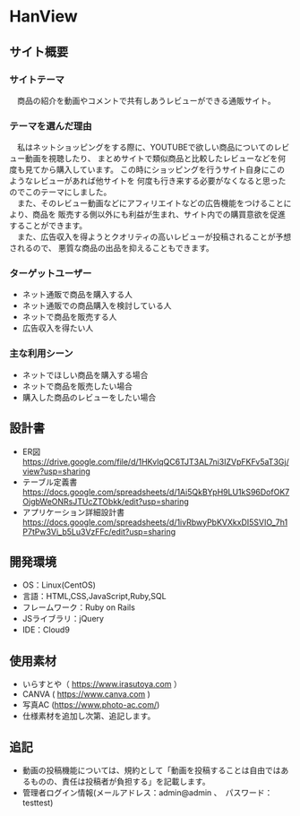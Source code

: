 # HanView

## サイト概要
### サイトテーマ
&emsp;商品の紹介を動画やコメントで共有しあうレビューができる通販サイト。

### テーマを選んだ理由
&emsp;私はネットショッピングをする際に、YOUTUBEで欲しい商品についてのレビュー動画を視聴したり、
まとめサイトで類似商品と比較したレビューなどを何度も見てから購入しています。
この時にショッピングを行うサイト自身にこのようなレビューがあれば他サイトを
何度も行き来する必要がなくなると思ったのでこのテーマにしました。<br>
&emsp;また、そのレビュー動画などにアフィリエイトなどの広告機能をつけることにより、商品を
販売する側以外にも利益が生まれ、サイト内での購買意欲を促進することができます。<br>
&emsp;また、広告収入を得ようとクオリティの高いレビューが投稿されることが予想されるので、
悪質な商品の出品を抑えることもできます。

### ターゲットユーザー
- ネット通販で商品を購入する人
- ネット通販での商品購入を検討している人
- ネットで商品を販売する人
- 広告収入を得たい人

### 主な利用シーン
- ネットでほしい商品を購入する場合
- ネットで商品を販売したい場合
- 購入した商品のレビューをしたい場合

## 設計書
- ER図 https://drive.google.com/file/d/1HKvlqQC6TJT3AL7ni3IZVpFKFv5aT3Gj/view?usp=sharing
- テーブル定義書 https://docs.google.com/spreadsheets/d/1Ai5QkBYpH9LU1kS96DofOK7OjgbWeONRsJTUcZTObkk/edit?usp=sharing
- アプリケーション詳細設計書 https://docs.google.com/spreadsheets/d/1ivRbwyPbKVXkxDI5SVIO_7h1P7tPw3Vi_b5Lu3VzFFc/edit?usp=sharing

## 開発環境
- OS：Linux(CentOS)
- 言語：HTML,CSS,JavaScript,Ruby,SQL
- フレームワーク：Ruby on Rails
- JSライブラリ：jQuery
- IDE：Cloud9

## 使用素材
- いらすとや（ https://www.irasutoya.com ）
- CANVA ( https://www.canva.com )
- 写真AC (https://www.photo-ac.com/)
- 仕様素材を追加し次第、追記します。 

## 追記
- 動画の投稿機能については、規約として「動画を投稿することは自由ではあるものの、責任は投稿者が負担する」を記載します。
- 管理者ログイン情報(メールアドレス：admin@admin  、　パスワード：testtest)